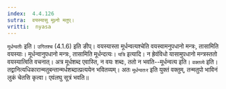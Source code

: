 ```yaml
---
index:  4.4.126
sutra:  वयस्यासु मूध्र्नो मतुप्।
vritti:  nyasa
---
```


`मूर्धन्वतीः` इति। `उगितश्च` (4.1.6) इति ङीप्। वयस्यास्ता मूर्धन्वत्यश्चेति वयस्वामनुपधानो मन्त्रः, तासामिति वयस्याः। मूर्धन्वानुपधानो मन्त्रः, तासामिति मूर्धन्दत्यः।
`यत्रि` इत्यादि। न ह्रेवंविधो यासामुपधानो मन्त्रस्ततो वयस्यात्विति वचनात्। अत्र मूर्धशब्द एवास्ति, न वयः शब्दः, ततो न भवति--मूर्धन्वत्य इति।
`वक्तव्ये` इति। तद्वानित्यधिकारान्मतुबन्तान्मर्धशब्दात्प्रत्ययेन भवितव्यम्। अतः `मूर्धन्वतःर` इति युक्तं वक्तुम्, तन्मतुपो भाविनं लुकं चेतसि कृत्वा। एवंलघु सूत्रं भवति॥
